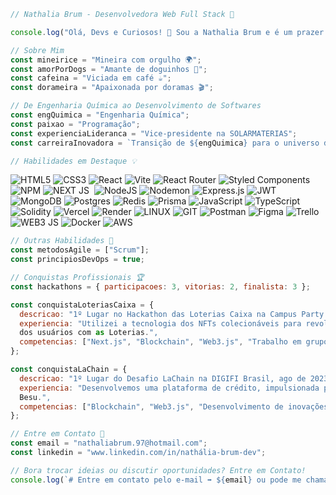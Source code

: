 ```javascript
// Nathalia Brum - Desenvolvedora Web Full Stack 🚀

console.log("Olá, Devs e Curiosos! 👋 Sou a Nathalia Brum e é um prazer tê-los por aqui!");

// Sobre Mim
const mineirice = "Mineira com orgulho 🌍";
const amorPorDogs = "Amante de doguinhos 🐾";
const cafeina = "Viciada em café ☕";
const dorameira = "Apaixonada por doramas 🎬";

// De Engenharia Química ao Desenvolvimento de Softwares
const engQuimica = "Engenharia Química";
const paixao = "Programação";
const experienciaLideranca = "Vice-presidente na SOLARMATERIAS";
const carreiraInovadora = `Transição de ${engQuimica} para o universo da ${paixao}`;

// Habilidades em Destaque 💡
```
![HTML5](https://img.shields.io/badge/html5-%23E34F26.svg?style=flat&logo=html5&logoColor=white) ![CSS3](https://img.shields.io/badge/css3-%231572B6.svg?style=flat&logo=css3&logoColor=white) ![React](https://img.shields.io/badge/react-%2320232a.svg?style=flat&logo=react&logoColor=%2361DAFB) ![Vite](https://img.shields.io/badge/vite-%23646CFF.svg?style=flat&logo=vite&logoColor=white) ![React Router](https://img.shields.io/badge/React_Router-CA4245?style=flat&logo=react-router&logoColor=white) ![Styled Components](https://img.shields.io/badge/styled--components-DB7093?style=flat&logo=styled-components&logoColor=white) ![NPM](https://img.shields.io/badge/npm-CB3837?style=for-the-badge&logo=npm&logoColor=white) ![NEXT JS](https://img.shields.io/badge/next%20js-000000?style=for-the-badge&logo=nextdotjs&logoColor=white) ![]()
![NodeJS](https://img.shields.io/badge/node.js-6DA55F?style=flat&logo=node.js&logoColor=white) ![Nodemon](https://img.shields.io/badge/NODEMON-%23323330.svg?style=flat&logo=nodemon&logoColor=%BBDEAD) ![Express.js](https://img.shields.io/badge/express.js-%23404d59.svg?style=flat&logo=express&logoColor=%2361DAFB) ![JWT](https://img.shields.io/badge/JWT-black?style=flat&logo=JSON%20web%20tokens)
![MongoDB](https://img.shields.io/badge/MongoDB-%234ea94b.svg?style=flat&logo=mongodb&logoColor=white) ![Postgres](https://img.shields.io/badge/postgres-%23316192.svg?style=flat&logo=postgresql&logoColor=white) ![Redis](https://img.shields.io/badge/redis-%23DD0031.svg?style=flat&logo=redis&logoColor=white) ![Prisma](https://img.shields.io/badge/Prisma-3982CE?style=for-the-badge&logo=Prisma&logoColor=white)
![JavaScript](https://img.shields.io/badge/javascript-%23323330.svg?style=flat&logo=javascript&logoColor=%23F7DF1E) ![TypeScript](https://img.shields.io/badge/typescript-%23007ACC.svg?style=flat&logo=typescript&logoColor=white) ![Solidity](https://img.shields.io/badge/Solidity-e6e6e6?style=for-the-badge&logo=solidity&logoColor=black) ![Vercel](https://img.shields.io/badge/vercel-%23000000.svg?style=flat&logo=vercel&logoColor=white) ![Render](https://img.shields.io/badge/Render-%46E3B7.svg?style=flat&logo=render&logoColor=white) ![LINUX](https://img.shields.io/badge/Linux-FCC624?style=flat&logo=linux&logoColor=black) ![GIT](https://img.shields.io/badge/Git-fc6d26?style=flat&logo=git&logoColor=white) ![Postman](https://img.shields.io/badge/Postman-FF6C37?style=flat&logo=postman&logoColor=white) ![Figma](https://img.shields.io/badge/figma-%23F24E1E.svg?style=flat&logo=figma&logoColor=white) ![Trello](https://img.shields.io/badge/Trello-%23026AA7.svg?style=flat&logo=Trello&logoColor=white) ![WEB3 JS](https://img.shields.io/badge/web3%20js-F16822?style=for-the-badge&logo=web3.js&logoColor=white) ![Docker](https://img.shields.io/badge/Docker-2CA5E0?style=for-the-badge&logo=docker&logoColor=white) ![AWS](https://img.shields.io/badge/Amazon_AWS-FF9900?style=for-the-badge&logo=amazonaws&logoColor=white)
```javascript
// Outras Habilidades 🚀
const metodosAgile = ["Scrum"];
const principiosDevOps = true;

// Conquistas Profissionais 🏆
const hackathons = { participacoes: 3, vitorias: 2, finalista: 3 };

const conquistaLoteriasCaixa = {
  descricao: "1º Lugar no Hackathon das Loterias Caixa na Campus Party Brasil jul de 2023",
  experiencia: "Utilizei a tecnologia dos NFTs colecionáveis para revolucionar a experiência
  dos usuários com as Loterias.",
  competencias: ["Next.js", "Blockchain", "Web3.js", "Trabalho em grupo"],
};

const conquistaLaChain = {
  descricao: "1º Lugar do Desafio LaChain na DIGIFI Brasil, ago de 2023 - set de 2023",
  experiencia: "Desenvolvemos uma plataforma de crédito, impulsionada pela tecnologia Hyperledger
  Besu.",
  competencias: ["Blockchain", "Web3.js", "Desenvolvimento de inovações","Raciocínio lógico"],
};

// Entre em Contato 📧
const email = "nathaliabrum.97@hotmail.com";
const linkedin = "www.linkedin.com/in/nathália-brum-dev";

// Bora trocar ideias ou discutir oportunidades? Entre em Contato!
console.log(`# Entre em contato pelo e-mail ➡️ ${email} ou pode me chamar no linkedIn ➡️ ${linkedin}`);
```
